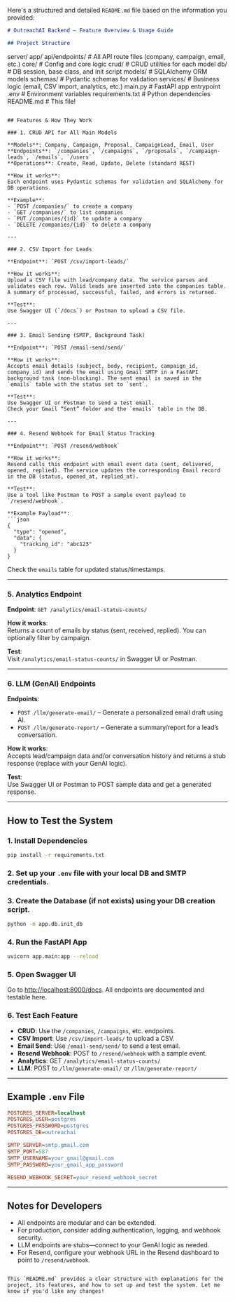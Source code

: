 Here's a structured and detailed `README.md` file based on the information you provided:

```markdown
# OutreachAI Backend – Feature Overview & Usage Guide

## Project Structure

```
server/
  app/
    api/endpoints/      # All API route files (company, campaign, email, etc.)
    core/               # Config and core logic
    crud/               # CRUD utilities for each model
    db/                 # DB session, base class, and init script
    models/             # SQLAlchemy ORM models
    schemas/            # Pydantic schemas for validation
    services/           # Business logic (email, CSV import, analytics, etc.)
    main.py             # FastAPI app entrypoint
  .env                  # Environment variables
  requirements.txt      # Python dependencies
  README.md             # This file!
```

## Features & How They Work

### 1. CRUD API for All Main Models

**Models**: Company, Campaign, Proposal, CampaignLead, Email, User  
**Endpoints**: `/companies`, `/campaigns`, `/proposals`, `/campaign-leads`, `/emails`, `/users`  
**Operations**: Create, Read, Update, Delete (standard REST)

**How it works**:  
Each endpoint uses Pydantic schemas for validation and SQLAlchemy for DB operations.

**Example**:
- `POST /companies/` to create a company
- `GET /companies/` to list companies
- `PUT /companies/{id}` to update a company
- `DELETE /companies/{id}` to delete a company

---

### 2. CSV Import for Leads

**Endpoint**: `POST /csv/import-leads/`  

**How it works**:  
Upload a CSV file with lead/company data. The service parses and validates each row. Valid leads are inserted into the companies table. A summary of processed, successful, failed, and errors is returned.

**Test**:  
Use Swagger UI (`/docs`) or Postman to upload a CSV file.

---

### 3. Email Sending (SMTP, Background Task)

**Endpoint**: `POST /email-send/send/`

**How it works**:  
Accepts email details (subject, body, recipient, campaign_id, company_id) and sends the email using Gmail SMTP in a FastAPI background task (non-blocking). The sent email is saved in the `emails` table with the status set to `sent`.

**Test**:  
Use Swagger UI or Postman to send a test email.  
Check your Gmail “Sent” folder and the `emails` table in the DB.

---

### 4. Resend Webhook for Email Status Tracking

**Endpoint**: `POST /resend/webhook`

**How it works**:  
Resend calls this endpoint with email event data (sent, delivered, opened, replied). The service updates the corresponding Email record in the DB (status, opened_at, replied_at).

**Test**:  
Use a tool like Postman to POST a sample event payload to `/resend/webhook`.

**Example Payload**:
```json
{
  "type": "opened",
  "data": {
    "tracking_id": "abc123"
  }
}
```

Check the `emails` table for updated status/timestamps.

---

### 5. Analytics Endpoint

**Endpoint**: `GET /analytics/email-status-counts/`

**How it works**:  
Returns a count of emails by status (sent, received, replied). You can optionally filter by campaign.

**Test**:  
Visit `/analytics/email-status-counts/` in Swagger UI or Postman.

---

### 6. LLM (GenAI) Endpoints

**Endpoints**:
- `POST /llm/generate-email/` – Generate a personalized email draft using AI.
- `POST /llm/generate-report/` – Generate a summary/report for a lead’s conversation.

**How it works**:  
Accepts lead/campaign data and/or conversation history and returns a stub response (replace with your GenAI logic).

**Test**:  
Use Swagger UI or Postman to POST sample data and get a generated response.

---

## How to Test the System

### 1. Install Dependencies
```bash
pip install -r requirements.txt
```

### 2. Set up your `.env` file with your local DB and SMTP credentials.

### 3. Create the Database (if not exists) using your DB creation script.
```bash
python -m app.db.init_db
```

### 4. Run the FastAPI App
```bash
uvicorn app.main:app --reload
```

### 5. Open Swagger UI
Go to [http://localhost:8000/docs](http://localhost:8000/docs). All endpoints are documented and testable here.

### 6. Test Each Feature
- **CRUD**: Use the `/companies`, `/campaigns`, etc. endpoints.
- **CSV Import**: Use `/csv/import-leads/` to upload a CSV.
- **Email Send**: Use `/email-send/send/` to send a test email.
- **Resend Webhook**: POST to `/resend/webhook` with a sample event.
- **Analytics**: GET `/analytics/email-status-counts/`
- **LLM**: POST to `/llm/generate-email/` or `/llm/generate-report/`

---

## Example `.env` File

```ini
POSTGRES_SERVER=localhost
POSTGRES_USER=postgres
POSTGRES_PASSWORD=postgres
POSTGRES_DB=outreachai

SMTP_SERVER=smtp.gmail.com
SMTP_PORT=587
SMTP_USERNAME=your_gmail@gmail.com
SMTP_PASSWORD=your_gmail_app_password

RESEND_WEBHOOK_SECRET=your_resend_webhook_secret
```

---

## Notes for Developers

- All endpoints are modular and can be extended.
- For production, consider adding authentication, logging, and webhook security.
- LLM endpoints are stubs—connect to your GenAI logic as needed.
- For Resend, configure your webhook URL in the Resend dashboard to point to `/resend/webhook`.
```

This `README.md` provides a clear structure with explanations for the project, its features, and how to set up and test the system. Let me know if you'd like any changes!